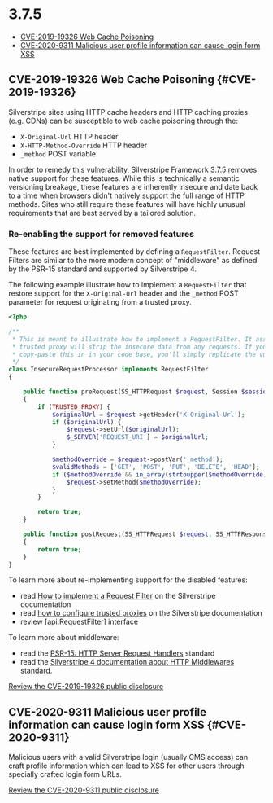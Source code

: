 # 3.7.5

* [CVE-2019-19326 Web Cache Poisoning](#CVE-2019-19326)
* [CVE-2020-9311 Malicious user profile information can cause login form XSS](#CVE-2020-9311)

## CVE-2019-19326 Web Cache Poisoning {#CVE-2019-19326}

Silverstripe sites using HTTP cache headers and HTTP caching proxies (e.g. CDNs) can be susceptible to web cache poisoning through the:
* `X-Original-Url` HTTP header
* `X-HTTP-Method-Override` HTTP header
* `_method` POST variable.

In order to remedy this vulnerability, Silverstripe Framework 3.7.5 removes native support for these features. While this is technically a semantic versioning breakage, these features are inherently insecure and date back to a time when browsers didn't natively support the full range of HTTP methods. Sites who still require these features will have highly unusual requirements that are best served by a tailored solution.

### Re-enabling the support for removed features

These features are best implemented by defining a `RequestFilter`. Request Filters are similar to the more modern concept of "middleware" as defined by the PSR-15 standard and supported by Silverstripe 4.

The following example illustrate how to implement a `RequestFilter` that restore support for the `X-Original-Url` header and the `_method` POST parameter for request originating from a trusted proxy.

```php
<?php

/**
 * This is meant to illustrate how to implement a RequestFilter. It assumes your
 * trusted proxy will strip the insecure data from any requests. If you blindly
 * copy-paste this in in your code base, you'll simply replicate the vulnerability.
 */
class InsecureRequestProcessor implements RequestFilter
{

    public function preRequest(SS_HTTPRequest $request, Session $session, DataModel $model)
    {
        if (TRUSTED_PROXY) {
            $originalUrl = $request->getHeader('X-Original-Url');
            if ($originalUrl) {
                $request->setUrl($originalUrl);
                $_SERVER['REQUEST_URI'] = $originalUrl;
            }

            $methodOverride = $request->postVar('_method');
            $validMethods = ['GET', 'POST', 'PUT', 'DELETE', 'HEAD'];
            if ($methodOverride && in_array(strtoupper($methodOverride), $validMethods)) {
                $request->setMethod($methodOverride);
            }
        }

        return true;
    }

    public function postRequest(SS_HTTPRequest $request, SS_HTTPResponse $response, DataModel $model)
    {
        return true;
    }
}
```

To learn more about re-implementing support for the disabled features:
* read [How to implement a Request Filter](/developer_guides/controllers/requestfilters) on the Silverstripe documentation
* read [how to configure trusted proxies](/developer_guides/security/secure_coding/#request-hostname-forgery) on the Silverstripe documentation
* review [api:RequestFilter] interface

To learn more about middleware:
* read the [PSR-15: HTTP Server Request Handlers](https://www.php-fig.org/psr/psr-15/) standard
* read the [Silverstripe 4 documentation about HTTP Middlewares](https://docs.silverstripe.org/en/4/developer_guides/controllers/middlewares/) standard.

[Review the CVE-2019-19326 public disclosure](https://www.silverstripe.org/download/security-releases/cve-2019-19326)

## CVE-2020-9311 Malicious user profile information can cause login form XSS {#CVE-2020-9311}

Malicious users with a valid Silverstripe login (usually CMS access) can craft profile information which can lead to XSS for other users through specially crafted login form URLs.

[Review the CVE-2020-9311 public disclosure](https://www.silverstripe.org/download/security-releases/cve-2020-9311)


<!--- Changes below this line will be automatically regenerated -->

<!--- Changes above this line will be automatically regenerated -->
